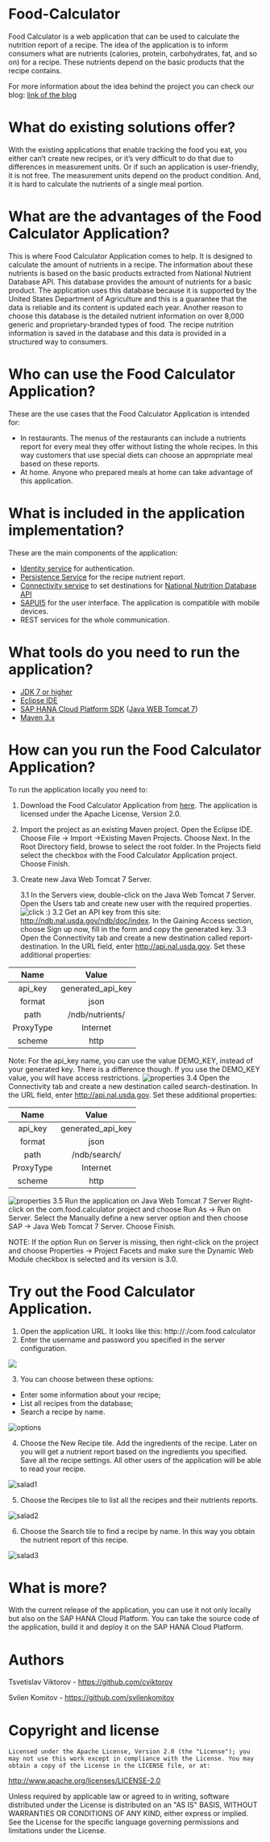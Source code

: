 # Food-Calculator
Food Calculator is а web application that can be used to calculate the nutrition report of a recipe. The idea of the application is to inform consumers what are nutrients (calories, protein, carbohydrates, fat, and so on) for a recipe. These nutrients depend on the basic products that the recipe contains.

For more information about the idea behind the project you can check our blog: [link of the blog](https://www.google.bg/)

# What do existing solutions offer?
With the existing applications that enable tracking the food you eat, you either can’t create new recipes, or it’s very difficult to do that due to differences in measurement units. Or if such an application is user-friendly, it is not free. 
The measurement units depend on the product condition. And, it is hard to calculate the nutrients of a single meal portion.

# What are the advantages of the Food Calculator Application?
This is where Food Calculator Application comes to help. It is designed to calculate the amount of nutrients in a recipe. The information about these nutrients is based on the basic products extracted from National Nutrient Database API. This database provides the amount of nutrients for a basic product. The application uses this database because it is supported by the United States Department of Agriculture and this is a guarantee that the data is reliable and its content is updated each year. Another reason to choose this database is the detailed nutrient information on over 8,000 generic and proprietary-branded types of food. 
The recipe nutrition information is saved in the database and this data is provided in a structured way to consumers.

# Who can use the Food Calculator Application? 
These are the use cases that the Food Calculator Application is intended for:

*	In restaurants. The menus of the restaurants can include a nutrients report for every meal they offer without listing the whole recipes. In this way customers that use special diets can choose an appropriate meal based on these reports.
*	At home. Anyone who prepared meals at home can take advantage of this application.

# What is included in the application implementation?
These are the main components of the application:

*	[Identity service](https://help.hana.ondemand.com/cloud_identity/frameset.htm) for authentication.
*	[Persistence Service](https://help.hana.ondemand.com/help/frameset.htm?e7b3c275bb571014a910b3fb4329cf09.html) for the recipe nutrient report.
*	[Connectivity service](https://help.hana.ondemand.com/help/frameset.htm?e54cc8fbbb571014beb5caaf6aa31280.html) to set destinations for  [National Nutrition Database API](http://ndb.nal.usda.gov/ndb/doc/index)
*	[SAPUI5](https://sapui5.netweaver.ondemand.com/#docs/guide/99ac68a5b1c3416ab5c84c99fefa250d.html) for the user interface.  The application is compatible with mobile devices.
*	REST services for the whole communication.

# What tools do you need to run the application?
*	[JDK 7 or higher](http://www.oracle.com/technetwork/java/javase/downloads/jdk7-downloads-1880260.html)
*	[Eclipse IDE](https://eclipse.org/downloads/)
*	[SAP HANA Cloud Platform SDK](https://help.hana.ondemand.com/help/frameset.htm?7613843c711e1014839a8273b0e91070.html) ([Java WEB Tomcat 7](https://tools.hana.ondemand.com/))
*	[Maven 3.x](https://maven.apache.org/)

# How can you run the Food Calculator Application?
To run the application locally you need to: 

1. Download the Food Calculator Application from [here](https://github.com/svilenkomitov/Food-Calculator).
    The application is licensed under the Apache License, Version 2.0.
2. Import the project as an existing Maven project.
    Open the Eclipse IDE. Choose File → Import →Existing Maven Projects. Choose Next.
    In the Root Directory field, browse to select the root folder. In the Projects field select the checkbox with the Food       Calculator Application project. Choose Finish.
3. Create new Java Web Tomcat 7 Server.

    3.1	In the Servers view, double-click on the Java Web Tomcat 7 Server. Open the Users tab and create new user with the           required properties. 
    ![click :)](https://cloud.githubusercontent.com/assets/7129907/10973037/6dfc4132-83e4-11e5-8a77-3c8509c6be07.jpg)
    3.2	Get an API key from this site: http://ndb.nal.usda.gov/ndb/doc/index. In the Gaining Access section, choose Sign up          now, fill in the form and copy the generated key.
    3.3	Open the Connectivity tab and create a new destination called report-destination. 
    In the URL field, enter http://api.nal.usda.gov.
    Set these additional properties:


|Name|Value|
|:------------:|:------------:|
|api_key|generated_api_key|
|format|json|
|path|/ndb/nutrients/|
|ProxyType|Internet|
|scheme|http|


Note: For the api_key name, you can use the value DEMO_KEY, instead of your generated key. There is a difference though.     If you use the DEMO_KEY value, you will have access restrictions.
![properties](https://cloud.githubusercontent.com/assets/7129907/10996152/0d028088-848b-11e5-889c-ec93bca62c15.png)
    3.4	Open the Connectivity tab and create a new destination called search-destination. 
        In the URL field, enter http://api.nal.usda.gov.
        Set these additional properties:

|Name|Value|
|:-----------:|:------------:|
|api_key|generated_api_key|
|format|json|
|path|/ndb/search/|
|ProxyType|Internet|
|scheme|http| 

![properties](https://cloud.githubusercontent.com/assets/7129907/10996120/d518b2aa-848a-11e5-8a3d-d8deff31a0c2.png)
    3.5	Run the application on Java Web Tomcat 7 Server
        Right-click on the com.food.calculator project and choose Run As → Run on Server. Select the Manually define a new           server option and then choose SAP → Java Web Tomcat 7 Server. Choose Finish.

NOTE: If the option Run on Server is missing, then right-click on the project and choose Properties → Project Facets         and make sure the Dynamic Web Module checkbox is selected and its version is 3.0.

# Try out the Food Calculator Application.
1. Open the application URL. It looks like this: http://<host>:<port>/com.food.calculator
2. Enter the username and password you specified in the server configuration.

![](https://cloud.githubusercontent.com/assets/7129907/10973033/6de23b52-83e4-11e5-9e56-13bc15ab8706.jpg)

3. You can choose between these options:
*	Enter some information about your recipe;
*	List all recipes from the database;
*   Search a recipe by name.

![options](https://cloud.githubusercontent.com/assets/7129907/10996387/2e7c70a0-848d-11e5-8969-ecfa0106a9f2.png)

4. Choose the New Recipe tile. Add the ingredients of the recipe. Later on you will get a nutrient report based on the ingredients you specified. Save all the recipe settings. All other users of the application will be able to read your recipe.

![salad1](https://cloud.githubusercontent.com/assets/3735031/11435676/beb6ec8c-94e5-11e5-901e-b89328d7d443.jpg)

5. Choose the Recipes tile to list all the recipes and their nutrients reports. 

![salad2](https://cloud.githubusercontent.com/assets/3735031/11435678/beb82fde-94e5-11e5-93ee-0f6d7cf06bd8.jpg)

6. Choose the Search tile to find a recipe by name. In this way you obtain the nutrient report of this recipe.

![salad3](https://cloud.githubusercontent.com/assets/3735031/11435677/beb7370a-94e5-11e5-8657-7ebc20eeb548.jpg)

# What is more?
With the current release of the application, you can use it not only locally but also on the SAP HANA Cloud Platform. You can take the source code of the application, build it and deploy it on the SAP HANA Cloud Platform. 

# Authors
Tsvetislav Viktorov - https://github.com/cviktorov

Svilen Komitov - https://github.com/svilenkomitov

# Copyright and license
    Licensed under the Apache License, Version 2.0 (the "License"); you may not use this work except in compliance with the License. You may obtain a copy of the License in the LICENSE file, or at:

http://www.apache.org/licenses/LICENSE-2.0

Unless required by applicable law or agreed to in writing, software distributed under the License is distributed on an "AS IS" BASIS, WITHOUT WARRANTIES OR CONDITIONS OF ANY KIND, either express or implied. See the License for the specific language governing permissions and limitations under the License.
